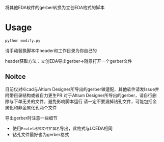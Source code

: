 ﻿# 

将其他EDA软件的gerber转换为立创EDA格式的脚本

# Usage

``` python
python modify.py
```

请手动替换脚本中header和工作目录为你自己的

header获取方法：立创EDA导出gerber→随意打开一个gerber文件

## Noitce

目前仅对Kicad与Altium Designer所导出的gerber做适配，其他软件请发Issue并附带目录结构或者自力更生PR
对于Altium Designer所导出的gerber，请自行删除与下单无关的文件，避免影响脚本运行
请一定不要漏掉钻孔文件，可能包括金属化和非金属化孔两个文件

导出gerber时注意一些细节
* 使用`Protel格式文件扩展名`导出，此格式与LCEDA相同
* 钻孔文件最好也为gerber格式
